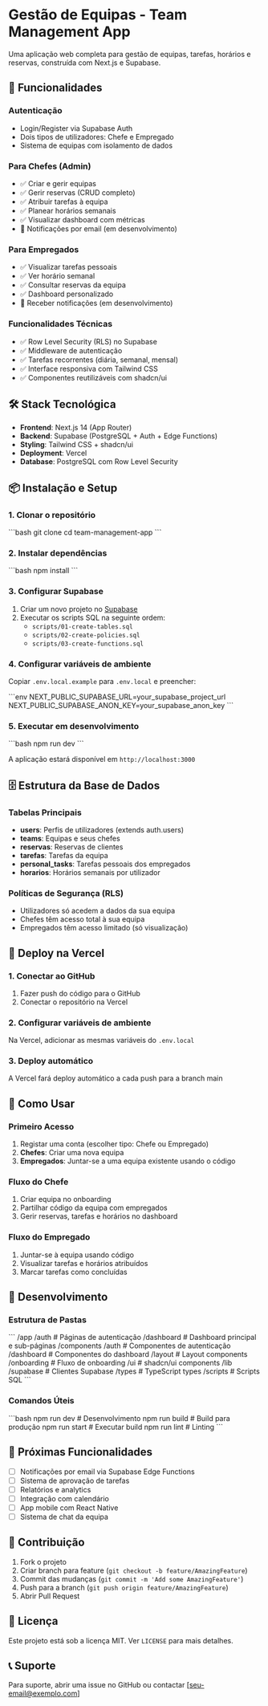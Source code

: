 # Gestão de Equipas - Team Management App

Uma aplicação web completa para gestão de equipas, tarefas, horários e reservas, construída com Next.js e Supabase.

## 🚀 Funcionalidades

### Autenticação
- Login/Register via Supabase Auth
- Dois tipos de utilizadores: Chefe e Empregado
- Sistema de equipas com isolamento de dados

### Para Chefes (Admin)
- ✅ Criar e gerir equipas
- ✅ Gerir reservas (CRUD completo)
- ✅ Atribuir tarefas à equipa
- ✅ Planear horários semanais
- ✅ Visualizar dashboard com métricas
- 🔄 Notificações por email (em desenvolvimento)

### Para Empregados
- ✅ Visualizar tarefas pessoais
- ✅ Ver horário semanal
- ✅ Consultar reservas da equipa
- ✅ Dashboard personalizado
- 🔄 Receber notificações (em desenvolvimento)

### Funcionalidades Técnicas
- ✅ Row Level Security (RLS) no Supabase
- ✅ Middleware de autenticação
- ✅ Tarefas recorrentes (diária, semanal, mensal)
- ✅ Interface responsiva com Tailwind CSS
- ✅ Componentes reutilizáveis com shadcn/ui

## 🛠️ Stack Tecnológica

- **Frontend**: Next.js 14 (App Router)
- **Backend**: Supabase (PostgreSQL + Auth + Edge Functions)
- **Styling**: Tailwind CSS + shadcn/ui
- **Deployment**: Vercel
- **Database**: PostgreSQL com Row Level Security

## 📦 Instalação e Setup

### 1. Clonar o repositório
\`\`\`bash
git clone <repository-url>
cd team-management-app
\`\`\`

### 2. Instalar dependências
\`\`\`bash
npm install
\`\`\`

### 3. Configurar Supabase

1. Criar um novo projeto no [Supabase](https://supabase.com)
2. Executar os scripts SQL na seguinte ordem:
   - `scripts/01-create-tables.sql`
   - `scripts/02-create-policies.sql`
   - `scripts/03-create-functions.sql`

### 4. Configurar variáveis de ambiente

Copiar `.env.local.example` para `.env.local` e preencher:

\`\`\`env
NEXT_PUBLIC_SUPABASE_URL=your_supabase_project_url
NEXT_PUBLIC_SUPABASE_ANON_KEY=your_supabase_anon_key
\`\`\`

### 5. Executar em desenvolvimento
\`\`\`bash
npm run dev
\`\`\`

A aplicação estará disponível em `http://localhost:3000`

## 🗄️ Estrutura da Base de Dados

### Tabelas Principais

- **users**: Perfis de utilizadores (extends auth.users)
- **teams**: Equipas e seus chefes
- **reservas**: Reservas de clientes
- **tarefas**: Tarefas da equipa
- **personal_tasks**: Tarefas pessoais dos empregados
- **horarios**: Horários semanais por utilizador

### Políticas de Segurança (RLS)

- Utilizadores só acedem a dados da sua equipa
- Chefes têm acesso total à sua equipa
- Empregados têm acesso limitado (só visualização)

## 🚀 Deploy na Vercel

### 1. Conectar ao GitHub
1. Fazer push do código para o GitHub
2. Conectar o repositório na Vercel

### 2. Configurar variáveis de ambiente
Na Vercel, adicionar as mesmas variáveis do `.env.local`

### 3. Deploy automático
A Vercel fará deploy automático a cada push para a branch main

## 📱 Como Usar

### Primeiro Acesso
1. Registar uma conta (escolher tipo: Chefe ou Empregado)
2. **Chefes**: Criar uma nova equipa
3. **Empregados**: Juntar-se a uma equipa existente usando o código

### Fluxo do Chefe
1. Criar equipa no onboarding
2. Partilhar código da equipa com empregados
3. Gerir reservas, tarefas e horários no dashboard

### Fluxo do Empregado
1. Juntar-se à equipa usando código
2. Visualizar tarefas e horários atribuídos
3. Marcar tarefas como concluídas

## 🔧 Desenvolvimento

### Estrutura de Pastas
\`\`\`
/app
  /auth          # Páginas de autenticação
  /dashboard     # Dashboard principal e sub-páginas
/components
  /auth          # Componentes de autenticação
  /dashboard     # Componentes do dashboard
  /layout        # Layout components
  /onboarding    # Fluxo de onboarding
  /ui            # shadcn/ui components
/lib
  /supabase      # Clientes Supabase
/types           # TypeScript types
/scripts         # Scripts SQL
\`\`\`

### Comandos Úteis
\`\`\`bash
npm run dev          # Desenvolvimento
npm run build        # Build para produção
npm run start        # Executar build
npm run lint         # Linting
\`\`\`

## 🔮 Próximas Funcionalidades

- [ ] Notificações por email via Supabase Edge Functions
- [ ] Sistema de aprovação de tarefas
- [ ] Relatórios e analytics
- [ ] Integração com calendário
- [ ] App mobile com React Native
- [ ] Sistema de chat da equipa

## 🤝 Contribuição

1. Fork o projeto
2. Criar branch para feature (`git checkout -b feature/AmazingFeature`)
3. Commit das mudanças (`git commit -m 'Add some AmazingFeature'`)
4. Push para a branch (`git push origin feature/AmazingFeature`)
5. Abrir Pull Request

## 📄 Licença

Este projeto está sob a licença MIT. Ver `LICENSE` para mais detalhes.

## 📞 Suporte

Para suporte, abrir uma issue no GitHub ou contactar [seu-email@exemplo.com]
